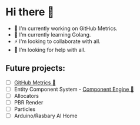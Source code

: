 # Hi there 👋
- 🔭 I’m currently working on GitHub Metrics.
- 🌱 I’m currently learning Golang.
- ⚡ I'm looking to collaborate with all.
- 🤔 I’m looking for help with all.
## Future projects:
- [ ] [GitHub Metrics 👀](https://deadbit-dev.github.io/)
- [ ] Entity Component System - [Component Engine 🚀](https://github.com/deadbit-dev/ecs-engine)
- [ ] Allocators
- [ ] PBR Render
- [ ] Particles
- [ ] Arduino/Rasbary AI Home
